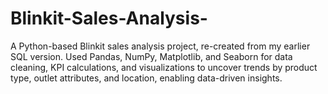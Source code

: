 # Blinkit-Sales-Analysis-
A Python-based Blinkit sales analysis project, re-created from my earlier SQL version. Used Pandas, NumPy, Matplotlib, and Seaborn for data cleaning, KPI calculations, and visualizations to uncover trends by product type, outlet attributes, and location, enabling data-driven insights.
